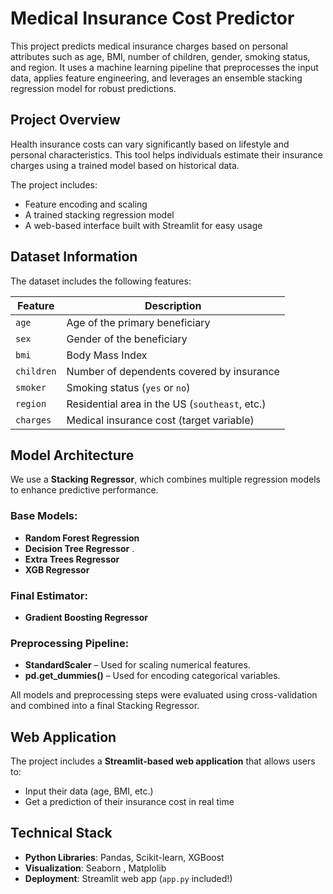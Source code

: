 # Medical Insurance Cost Predictor

This project predicts medical insurance charges based on personal attributes such as age, BMI, number of children, gender, smoking status, and region. It uses a machine learning pipeline that preprocesses the input data, applies feature engineering, and leverages an ensemble stacking regression model for robust predictions.

## Project Overview

Health insurance costs can vary significantly based on lifestyle and personal characteristics. This tool helps individuals estimate their insurance charges using a trained model based on historical data.

The project includes:
- Feature encoding and scaling
- A trained stacking regression model
- A web-based interface built with Streamlit for easy usage

## Dataset Information

The dataset includes the following features:

| Feature         | Description                                      |
|----------------|--------------------------------------------------|
| `age`          | Age of the primary beneficiary                   |
| `sex`          | Gender of the beneficiary                        |
| `bmi`          | Body Mass Index                                  |
| `children`     | Number of dependents covered by insurance        |
| `smoker`       | Smoking status (`yes` or `no`)                   |
| `region`       | Residential area in the US (`southeast`, etc.)   |
| `charges`      | Medical insurance cost (target variable)         |

## Model Architecture

We use a **Stacking Regressor**, which combines multiple regression models to enhance predictive performance.

### Base Models:
- **Random Forest Regression**
- **Decision Tree Regressor** .
- **Extra Trees Regressor**
- **XGB Regressor**

### Final Estimator:
- **Gradient Boosting Regressor**

### Preprocessing Pipeline:
- **StandardScaler** – Used for scaling numerical features.
- **pd.get_dummies()** – Used for encoding categorical variables.

All models and preprocessing steps were evaluated using cross-validation and combined into a final Stacking Regressor.

## Web Application

The project includes a **Streamlit-based web application** that allows users to:

- Input their data (age, BMI, etc.)
- Get a prediction of their insurance cost in real time


## Technical Stack  

- **Python Libraries**: Pandas, Scikit-learn, XGBoost  
- **Visualization**: Seaborn , Matplolib
- **Deployment**: Streamlit web app (`app.py` included!)  

